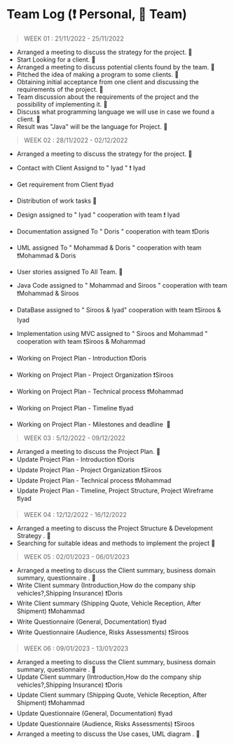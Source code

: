 # Team Log (❗ Personal, 🔰 Team)

> WEEK 01 :   21/11/2022 - 25/11/2022
- Arranged a meeting to discuss the strategy for the project. 🔰 
- Start Looking for a client. 🔰 
- Arranged a meeting to discuss potential clients found by the team. 🔰 
- Pitched the idea of making a program to some clients. 🔰
- Obtaining initial acceptance from one client and discussing the requirements of the project. 🔰
- Team discussion about the requirements of the project and the possibility of implementing it. 🔰
- Discuss what programming language we will use in case we found a client. 🔰 
- Result was "Java" will be the language for Project. 🔰 

> WEEK 02 :   28/11/2022 - 02/12/2022
- Arranged a meeting to discuss the strategy for the project.  🔰
- Contact with Client Assignd to " Iyad " ❗ Iyad
- Get requirement from Client ❗Iyad

- Distribution of work tasks  🔰
- Design assigned to " Iyad " cooperation with team ❗ Iyad
- Documentation assigned To " Doris " cooperation with team ❗Doris
- UML assigned To " Mohammad & Doris " cooperation with team ❗Mohammad & Doris
- User stories assigned To All Team. 🔰
- Java Code assigned to " Mohammad and Siroos " cooperation with team ❗Mohammad & Siroos
- DataBase assigned to " Siroos & Iyad" cooperation with team ❗Siroos & Iyad
- Implementation using MVC assigned to " Siroos and Mohammad " cooperation with team ❗Siroos & Mohammad
- Working on Project Plan - Introduction  ❗Doris
- Working on Project Plan - Project Organization  ❗Siroos
- Working on Project Plan - Technical process  ❗Mohammad
- Working on Project Plan - Timeline  ❗Iyad
- Working on Project Plan - Milestones and deadline  🔰 

> WEEK 03 :   5/12/2022 - 09/12/2022
- Arranged a meeting to discuss the Project Plan.  🔰
- Update Project Plan - Introduction  ❗Doris
- Update Project Plan - Project Organization  ❗Siroos
- Update Project Plan - Technical process  ❗Mohammad
- Update Project Plan - Timeline, Project Structure, Project Wireframe ❗Iyad


> WEEK 04 :   12/12/2022 - 16/12/2022
- Arranged a meeting to discuss the Project Structure & Development Strategy .  🔰
- Searching for suitable ideas and methods to implement the project 🔰

> WEEK 05 :   02/01/2023 - 06/01/2023
- Arranged a meeting to discuss the Client summary, business domain summary, questionnaire .  🔰
- Write Client summary (Introduction,How do the company ship vehicles?,Shipping Insurance)  ❗Doris
- Write Client summary (Shipping Quote, Vehicle Reception, After Shipment)    ❗Mohammad
- Write Questionnaire (General, Documentation)  ❗Iyad
- Write Questionnaire (Audience, Risks Assessments) ❗Siroos

> WEEK 06 :   09/01/2023 - 13/01/2023
- Arranged a meeting to discuss the Client summary, business domain summary, questionnaire .  🔰
- Update Client summary (Introduction,How do the company ship vehicles?,Shipping Insurance)  ❗Doris
- Update Client summary (Shipping Quote, Vehicle Reception, After Shipment)    ❗Mohammad
- Update Questionnaire (General, Documentation)  ❗Iyad
- Update Questionnaire (Audience, Risks Assessments) ❗Siroos
- Arranged a meeting to discuss the Use cases, UML diagram .  🔰
